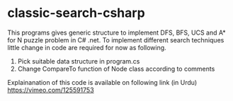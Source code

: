 # classic-search-csharp
This programs gives generic structure to implement DFS, BFS, UCS and A* for N puzzle problem in C# .net. To implement different search techniques little change in code are required for now as following.
1. Pick suitable data structure in program.cs
2. Change CompareTo function of Node class according to comments

Explainanation of this code is available on following link (in Urdu)
https://vimeo.com/125591753
